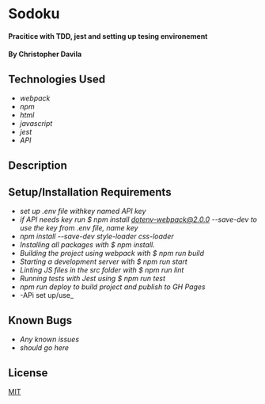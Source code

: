 # Sodoku

#### Pracitice with TDD, jest and setting up tesing environement

#### By Christopher Davila

## Technologies Used

* _webpack_
* _npm_
* _html_
* _javascript_
* _jest_
* _API_


## Description

## Setup/Installation Requirements

* _set up .env file withkey named API key_
* _if API needs key run $ npm install dotenv-webpack@2.0.0 --save-dev to use the key from .env file, name key_
* _npm install --save-dev style-loader css-loader_
* _Installing all packages with $ npm install._
* _Building the project using webpack with $ npm run build_
* _Starting a development server with $ npm run start_
* _Linting JS files in the src folder with $ npm run lint_
* _Running tests with Jest using $ npm run test_
* _npm run deploy to build project and publish to GH Pages_
* -APi set up/use_

## Known Bugs

* _Any known issues_
* _should go here_

## License
[MIT](https://yourlicesnepage)
